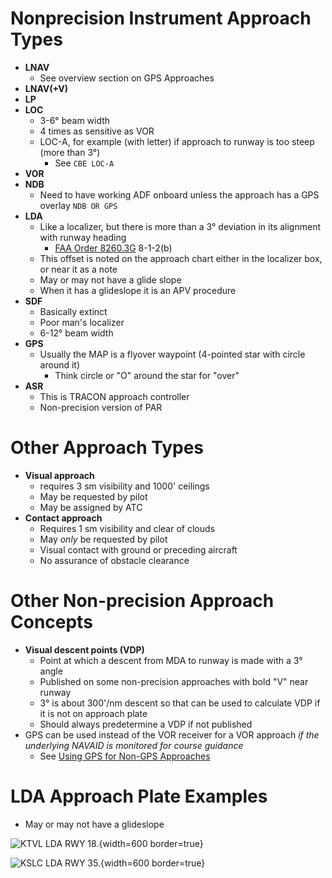 # Nonprecision Instrument Approach Types

* **LNAV**
  * See overview section on GPS Approaches
* **LNAV(+V)**
* **LP**
* **LOC**
  * 3-6&#176; beam width
  * 4 times as sensitive as VOR
  * LOC-A, for example (with letter) if approach to runway is too steep (more than 3&#176;)
    * See `CBE LOC-A`
* **VOR**
* **NDB**
  * Need to have working ADF onboard unless the approach has a GPS overlay `NDB OR GPS`
* **LDA**
  * Like a localizer, but there is more than a 3&#176; deviation in its alignment with runway heading
    * [FAA Order 8260.3G](https://www.faa.gov/documentLibrary/media/Order/Order_8260.3G.pdf) 8-1-2(b)
  * This offset is noted on the approach chart either in the localizer box, or near it as a note
  * May or may not have a glide slope
  * When it has a glideslope it is an APV procedure
* **SDF**
  * Basically extinct
  * Poor man's localizer
  * 6-12&#176; beam width
* **GPS**
  * Usually the MAP is a flyover waypoint (4-pointed star with circle around it)
    * Think circle or "O" around the star for "over"
* **ASR**
  * This is TRACON approach controller
  * Non-precision version of PAR

# Other Approach Types

* **Visual approach**
  * requires 3 sm visibility and 1000' ceilings
  * May be requested by pilot
  * May be assigned by ATC
* **Contact approach**
  * Requires 1 sm visibility and clear of clouds
  * May *only* be requested by pilot
  * Visual contact with ground or preceding aircraft
  * No assurance of obstacle clearance

# Other Non-precision Approach Concepts

* **Visual descent points (VDP)**
  * Point at which a descent from MDA to runway is made with a 3&#176; angle
  * Published on some non-precision approaches with bold "V" near runway
  * 3&#176; is about 300'/nm descent so that can be used to calculate VDP if it is not on approach plate
  * Should always predetermine a VDP if not published
* GPS can be used instead of the VOR receiver for a VOR approach *if the underlying NAVAID is monitored for course guidance*
  * See [Using GPS for Non-GPS Approaches](/cfi/tsa/nav-systems-radar-services#using-gps-for-non-gps-approaches)

# LDA Approach Plate Examples

* May or may not have a glideslope

![KTVL LDA RWY 18.](/img/iap/ktvl-lda-rwy-18.png){width=600 border=true}

![KSLC LDA RWY 35.](/img/iap/kslc-lda-rwy-35.png){width=600 border=true}
